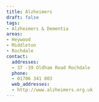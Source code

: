 ```yaml
---
title: Alzheimers
draft: false
tags:
- Alzheimers & Dementia
areas:
- Heywood
- Middleton
- Rochdale
contact:
  addresses:
  - 37 -39 Oldham Road Rochdale
  phone:
  - 01706 341 803
  web_addresses:
  - http://www.alzheimers.org.uk
---
```


